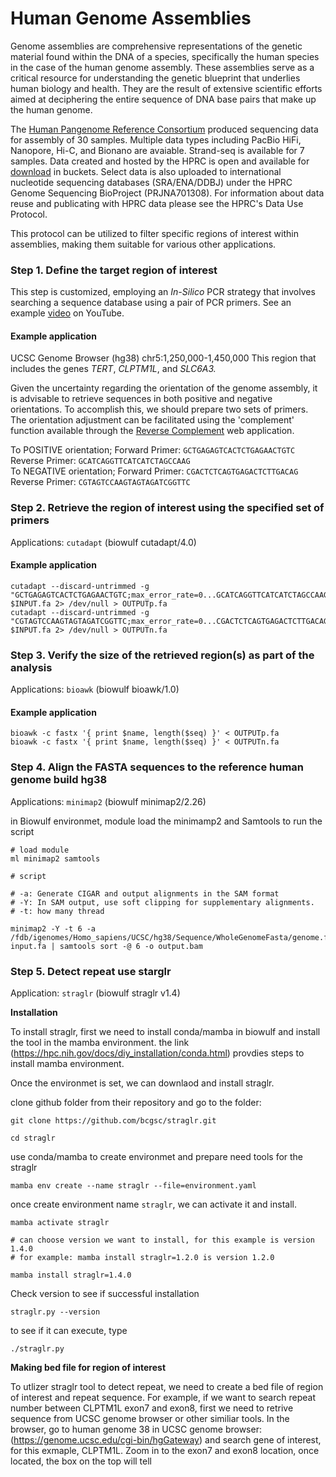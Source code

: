 # Human Genome Assemblies

Genome assemblies are comprehensive representations of the genetic material found within the DNA of a species, specifically the human species in the case of the human genome assembly. These assemblies serve as a critical resource for understanding the genetic blueprint that underlies human biology and health. They are the result of extensive scientific efforts aimed at deciphering the entire sequence of DNA base pairs that make up the human genome.

The [Human Pangenome Reference Consortium](https://humanpangenome.org/) produced sequencing data for assembly of 30 samples. Multiple data types including PacBio HiFi, Nanopore, Hi-C, and Bionano are avaiable. Strand-seq is available for 7 samples. Data created and hosted by the HPRC is open and available for [download](https://github.com/human-pangenomics/HPP_Year1_Data_Freeze_v1.0) in buckets. Select data is also uploaded to international nucleotide sequencing databases (SRA/ENA/DDBJ) under the HPRC Genome Sequencing BioProject (PRJNA701308). For information about data reuse and publicating with HPRC data please see the HPRC's Data Use Protocol.

This protocol can be utilized to filter specific regions of interest within assemblies, making them suitable for various other applications.


### Step 1. Define the target region of interest
This step is customized, employing an *In-Silico* PCR strategy that involves searching a sequence database using a pair of PCR primers. See an example [video](https://www.youtube.com/watch?v=U8_QYwmdGYU) on YouTube.

#### Example application
UCSC Genome Browser (hg38) chr5:1,250,000-1,450,000
This region that includes the genes *TERT*, *CLPTM1L*, and *SLC6A3.*

Given the uncertainty regarding the orientation of the genome assembly, it is advisable to retrieve sequences in both positive and negative orientations. To accomplish this, we should prepare two sets of primers. The orientation adjustment can be facilitated using the 'complement' function available through the [Reverse Complement](https://www.bioinformatics.org/sms/index.html) web application.  

To POSITIVE orientation; Forward Primer: `GCTGAGAGTCACTCTGAGAACTGTC`  Reverse Primer: `GCATCAGGTTCATCATCTAGCCAAG`  
To NEGATIVE orientation; Forward Primer: `CGACTCTCAGTGAGACTCTTGACAG`  Reverse Primer: `CGTAGTCCAAGTAGTAGATCGGTTC`


### Step 2. Retrieve the region of interest using the specified set of primers
Applications: 
`cutadapt` (biowulf cutadapt/4.0)

#### Example application

```
cutadapt --discard-untrimmed -g "GCTGAGAGTCACTCTGAGAACTGTC;max_error_rate=0...GCATCAGGTTCATCATCTAGCCAAG;max_error_rate=0" $INPUT.fa 2> /dev/null > OUTPUTp.fa
cutadapt --discard-untrimmed -g "CGTAGTCCAAGTAGTAGATCGGTTC;max_error_rate=0...CGACTCTCAGTGAGACTCTTGACAG;max_error_rate=0" $INPUT.fa 2> /dev/null > OUTPUTn.fa
```


### Step 3. Verify the size of the retrieved region(s) as part of the analysis
Applications: 
`bioawk` (biowulf bioawk/1.0)

#### Example application

```
bioawk -c fastx '{ print $name, length($seq) }' < OUTPUTp.fa
bioawk -c fastx '{ print $name, length($seq) }' < OUTPUTn.fa
```

### Step 4. Align the FASTA sequences to the reference human genome build hg38
Applications: 
`minimap2` (biowulf minimap2/2.26)

in Biowulf environmet, module load the minimamp2 and Samtools to run the script

```
# load module
ml minimap2 samtools

# script

# -a: Generate CIGAR and output alignments in the SAM format
# -Y: In SAM output, use soft clipping for supplementary alignments.
# -t: how many thread

minimap2 -Y -t 6 -a /fdb/igenomes/Homo_sapiens/UCSC/hg38/Sequence/WholeGenomeFasta/genome.fa input.fa | samtools sort -@ 6 -o output.bam

```

### Step 5. Detect repeat use starglr

Application: `straglr` (biowulf straglr v1.4)

**Installation**

To install straglr, first we need to install conda/mamba in biowulf and install the tool in the mamba environment.
the link (https://hpc.nih.gov/docs/diy_installation/conda.html) provdies steps to install mamba environment.

Once the environmet is set, we can downlaod and install straglr.

clone github folder from their repository and go to the folder:

```
git clone https://github.com/bcgsc/straglr.git

cd straglr

```

use conda/mamba to create environmet and prepare need tools for the straglr

```
mamba env create --name straglr --file=environment.yaml
```
once create environment name `straglr`, we can activate it and install. 

```
mamba activate straglr

# can choose version we want to install, for this example is version 1.4.0
# for example: mamba install straglr=1.2.0 is version 1.2.0 

mamba install straglr=1.4.0
```

Check version to see if successful installation

```
straglr.py --version
```

to see if it can execute, type

```
./straglr.py
```
**Making bed file for region of interest**

To utlizer straglr tool to detect repeat, we need to create a bed file of region of interest and repeat sequence.
For example, if we want to search repeat number between CLPTM1L exon7 and exon8, first we need to retrive sequence from UCSC genome browser or other similiar tools.
In the browser, go to human genome 38 in UCSC genome browser: (https://genome.ucsc.edu/cgi-bin/hgGateway) and search gene of interest, for this exmaple, CLPTM1L.
Zoom in to the exon7 and exon8 location, once located, the box on the top will tell 


